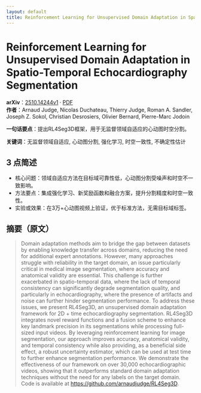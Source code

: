 ```yaml
---
layout: default
title: Reinforcement Learning for Unsupervised Domain Adaptation in Spatio-Temporal Echocardiography Segmentation
---
```


# Reinforcement Learning for Unsupervised Domain Adaptation in Spatio-Temporal Echocardiography Segmentation
**arXiv**：[2510.14244v1](https://arxiv.org/abs/2510.14244) · [PDF](https://arxiv.org/pdf/2510.14244.pdf)  
**作者**：Arnaud Judge, Nicolas Duchateau, Thierry Judge, Roman A. Sandler, Joseph Z. Sokol, Christian Desrosiers, Olivier Bernard, Pierre-Marc Jodoin  

**一句话要点**：提出RL4Seg3D框架，用于无监督领域自适应的心动图时空分割。

**关键词**：无监督领域自适应, 心动图分割, 强化学习, 时空一致性, 不确定性估计

## 3 点简述
- 核心问题：领域自适应方法在目标域可靠性低，心动图分割受噪声和时空不一致影响。
- 方法要点：集成强化学习、新奖励函数和融合方案，提升分割精度和时空一致性。
- 实验或效果：在3万+心动图视频上验证，优于标准方法，无需目标域标签。

## 摘要（原文）

> Domain adaptation methods aim to bridge the gap between datasets by enabling
> knowledge transfer across domains, reducing the need for additional expert
> annotations. However, many approaches struggle with reliability in the target
> domain, an issue particularly critical in medical image segmentation, where
> accuracy and anatomical validity are essential. This challenge is further
> exacerbated in spatio-temporal data, where the lack of temporal consistency can
> significantly degrade segmentation quality, and particularly in
> echocardiography, where the presence of artifacts and noise can further hinder
> segmentation performance. To address these issues, we present RL4Seg3D, an
> unsupervised domain adaptation framework for 2D + time echocardiography
> segmentation. RL4Seg3D integrates novel reward functions and a fusion scheme to
> enhance key landmark precision in its segmentations while processing full-sized
> input videos. By leveraging reinforcement learning for image segmentation, our
> approach improves accuracy, anatomical validity, and temporal consistency while
> also providing, as a beneficial side effect, a robust uncertainty estimator,
> which can be used at test time to further enhance segmentation performance. We
> demonstrate the effectiveness of our framework on over 30,000 echocardiographic
> videos, showing that it outperforms standard domain adaptation techniques
> without the need for any labels on the target domain. Code is available at
> https://github.com/arnaudjudge/RL4Seg3D.

